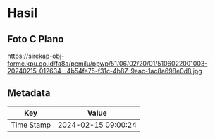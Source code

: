 # Hasil

## Foto C Plano

https://sirekap-obj-formc.kpu.go.id/fa8a/pemilu/ppwp/51/06/02/20/01/5106022001003-20240215-012634--4b54fe75-f31c-4b87-9eac-1ac8a698e0d8.jpg


## Metadata

| Key        | Value               |
| ---------- | ------------------- |
| Time Stamp | 2024-02-15 09:00:24 |



